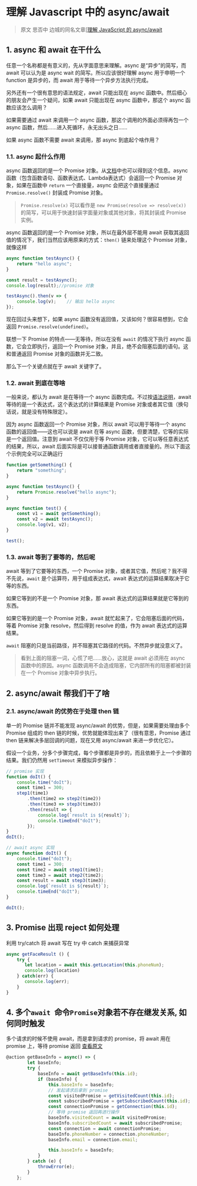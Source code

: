 # 理解 Javascript 中的 async/await
> 原文 思否中 边城的同名文章[[理解 JavaScript 的 async/await](https://segmentfault.com/a/1190000007535316)

## 1. async 和 await 在干什么
任意一个名称都是有意义的，先从字面意思来理解。async 是“异步”的简写，而 await 可以认为是 async wait 的简写。所以应该很好理解 async 用于申明一个 function 是异步的，而 await 用于等待一个异步方法执行完成。

另外还有一个很有意思的语法规定，await 只能出现在 async 函数中。然后细心的朋友会产生一个疑问，如果 await 只能出现在 async 函数中，那这个 async 函数应该怎么调用？

如果需要通过 await 来调用一个 async 函数，那这个调用的外面必须得再包一个 async 函数，然后……进入死循环，永无出头之日……

如果 async 函数不需要 await 来调用，那 async 到底起个啥作用？
### 1.1. async 起什么作用
async 函数返回的是一个 Promise 对象。从[文档](https://developer.mozilla.org/docs/Web/JavaScript/Reference/Statements/async_function)中也可以得到这个信息。async 函数（包含函数语句、函数表达式、Lambda表达式）会返回一个 Promise 对象，如果在函数中 `return` 一个直接量，async 会把这个直接量通过 `Promise.resolve()` 封装成 Promise 对象。

>`Promise.resolve(x)`  可以看作是  `new Promise(resolve => resolve(x))`  的简写，可以用于快速封装字面量对象或其他对象，将其封装成 Promise 实例。

async 函数返回的是一个 Promise 对象，所以在最外层不能用 await 获取其返回值的情况下，我们当然应该用原来的方式：`then()` 链来处理这个 Promise 对象，就像这样
```javascript
async function testAsync() {
    return "hello async";
}

const result = testAsync();
console.log(result);//promise 对象

testAsync().then(v => {
    console.log(v);    // 输出 hello async
});
```
现在回过头来想下，如果 async 函数没有返回值，又该如何？很容易想到，它会返回  `Promise.resolve(undefined)`。

联想一下 Promise 的特点——无等待，所以在没有  `await`  的情况下执行 async 函数，它会立即执行，返回一个 Promise 对象，并且，绝不会阻塞后面的语句。这和普通返回 Promise 对象的函数并无二致。

那么下一个关键点就在于 await 关键字了。

### 1.2. await 到底在等啥

一般来说，都认为 await 是在等待一个 async 函数完成。不过按[语法说明](https://developer.mozilla.org/docs/Web/JavaScript/Reference/Operators/await)，await 等待的是一个表达式，这个表达式的计算结果是 Promise 对象或者其它值（换句话说，就是没有特殊限定）。

因为 async 函数返回一个 Promise 对象，所以 await 可以用于等待一个 async 函数的返回值——这也可以说是 await 在等 async 函数，但要清楚，它等的实际是一个返回值。注意到 await 不仅仅用于等 Promise 对象，它可以等任意表达式的结果，所以，await 后面实际是可以接普通函数调用或者直接量的。所以下面这个示例完全可以正确运行
```javascript
function getSomething() {
    return "something";
}

async function testAsync() {
    return Promise.resolve("hello async");
}

async function test() {
    const v1 = await getSomething();
    const v2 = await testAsync();
    console.log(v1, v2);
}

test();
```
### 1.3. await 等到了要等的，然后呢

await 等到了它要等的东西，一个 Promise 对象，或者其它值，然后呢？我不得不先说，`await`  是个运算符，用于组成表达式，await 表达式的运算结果取决于它等的东西。

如果它等到的不是一个 Promise 对象，那 await 表达式的运算结果就是它等到的东西。

如果它等到的是一个 Promise 对象，await 就忙起来了，它会阻塞后面的代码，等着 Promise 对象 resolve，然后得到 resolve 的值，作为 await 表达式的运算结果。

`await` 阻塞的只是当前路径，并不阻塞其它路径的代码。不然异步就没意义了。

> 看到上面的阻塞一词，心慌了吧……放心，这就是 await 必须用在 async 函数中的原因。async 函数调用不会造成阻塞，它内部所有的阻塞都被封装在一个 Promise 对象中异步执行。

## 2. async/await 帮我们干了啥


### 2.1. async/await 的优势在于处理 then 链

单一的 Promise 链并不能发现 async/await 的优势，但是，如果需要处理由多个 Promise 组成的 then 链的时候，优势就能体现出来了（很有意思，Promise 通过 then 链来解决多层回调的问题，现在又用 async/await 来进一步优化它）。

假设一个业务，分多个步骤完成，每个步骤都是异步的，而且依赖于上一个步骤的结果。我们仍然用  `setTimeout`  来模拟异步操作：

``` javascript
// promise 实现
function doIt() {
    console.time("doIt");
    const time1 = 300;
    step1(time1)
        .then(time2 => step2(time2))
        .then(time3 => step3(time3))
        .then(result => {
            console.log(`result is ${result}`);
            console.timeEnd("doIt");
        });
}
doIt();

// await async 实现
async function doIt() {
    console.time("doIt");
    const time1 = 300;
    const time2 = await step1(time1);
    const time3 = await step2(time2);
    const result = await step3(time3);
    console.log(`result is ${result}`);
    console.timeEnd("doIt");
}

doIt();
```
## 3. Promise 出现 reject 如何处理

利用 try/catch 将 await 写在 try 中 catch 来捕获异常

``` javascript
async getFaceResult () {
	try {
	   let location = await this.getLocation(this.phoneNum);
	   console.log(location)
	} catch(err) {
	   console.log(err);
	}
}
```
## 4. 多个`await `命令`Promise`对象若不存在继发关系, 如何同时触发

多个请求的时候不使用 await，而是拿到请求的 promise，将 await 用在 promise 上，等待 promise 返回
[查看原文](https://www.cnblogs.com/3body/p/9340282.html)
```JavaScript
@action getBaseInfo = async() => {
        let baseInfo;
        try {
            baseInfo = await getBaseInfo(this.id);
            if (baseInfo) {
                this.baseInfo = baseInfo;
                // 发起请求后拿到 promise
                const visitedPromise = getVisitedCount(this.id);
                const subscribedPromise = getSubscribedCount(this.id);
                const connectionPromise = getConnection(this.id);
                // 等待 promise 返回再进行操作
                baseInfo.visitedCount = await visitedPromise;
                baseInfo.subscribedCount = await subscribedPromise;
                const connection = await connectionPromise;
                baseInfo.phoneNumber = connection.phoneNumber;
                baseInfo.email = connection.email;

                this.baseInfo = baseInfo;
            }
        } catch (e) {
            throwError(e);
        }
    };
```
